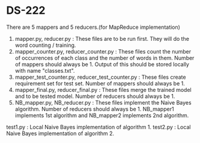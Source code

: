 # DS-222
There are 5 mappers and 5 reducers.(for MapReduce implementation)

1. mapper.py, reducer.py : These files are to be run first. They will do the word counting / training.
2. mapper_counter.py, reducer_counter.py : These files count the number of occurrences of each class and the number of words in them. Number of mappers should always be 1. Output of this should be stored locally with name "classes.txt".
3. mapper_test_counter.py, reducer_test_counter.py : These files create requirement set for test set. Number of mappers should always be 1.
4. mapper_final.py, reducer_final.py : These files merge the trained model and to be tested model. Number of reducers should always be 1.
5. NB_mapper.py, NB_reducer.py : These files implement the Naive Bayes algorithm. Number of reducers should always be 1. NB_mapper1 implements 1st algorithm and NB_mapper2 implements 2nd algorithm.

test1.py : Local Naive Bayes implementation of algorithm 1. test2.py : Local Naive Bayes implementation of algorithm 2.

